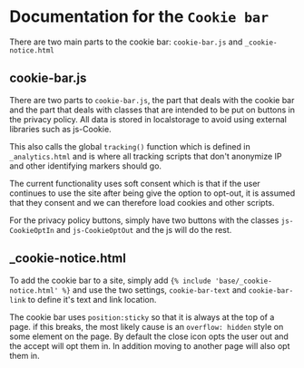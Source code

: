 # Documentation for the `Cookie bar`
There are two main parts to the cookie bar: `cookie-bar.js` and `_cookie-notice.html`
## cookie-bar.js
There are two parts to `cookie-bar.js`, the part that deals with the cookie bar and the part that deals with classes that are intended to be put on buttons in the privacy policy. All data is stored in localstorage to avoid using external libraries such as js-Cookie. 

This also calls the global `tracking()` function which is defined in `_analytics.html` and is where all tracking scripts that don't anonymize IP and other identifying markers should go.

The current functionality uses soft consent which is that if the user continues to use the site after being give the option to opt-out, it is assumed that they consent and we can therefore load cookies and other scripts.

For the privacy policy buttons, simply have two buttons with the classes `js-CookieOptIn` and `js-CookieOptOut` and the js will do the rest.

## _cookie-notice.html
To add the cookie bar to a site, simply add `{% include 'base/_cookie-notice.html' %}` and use the two settings, `cookie-bar-text` and `cookie-bar-link` to define it's text and link location.

The cookie bar uses `position:sticky` so that it is always at the top of a page. if this breaks, the most likely cause is an `overflow: hidden` style on some element on the page. By default the close icon opts the user out and the accept will opt them in. In addition moving to another page will also opt them in. 
